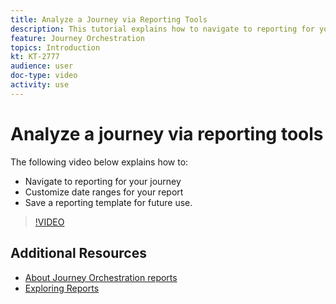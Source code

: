 ```yaml
---
title: Analyze a Journey via Reporting Tools
description: This tutorial explains how to navigate to reporting for your journey, how to customize date ranges for your report and how to save a reporting template for future use.
feature: Journey Orchestration
topics: Introduction
kt: KT-2777
audience: user
doc-type: video
activity: use
---
```


# Analyze a journey via reporting tools

The following video below explains how to:

* Navigate to reporting for your journey
* Customize date ranges for your report
* Save a reporting template for future use.

>[!VIDEO](https://video.tv.adobe.com/v/29321?quality=12)

## Additional Resources

* [About Journey Orchestration reports](https://docs.adobe.com/content/help/en/journeys/using/journey-reports/about-journey-reports.html)
* [Exploring Reports](https://docs.adobe.com/content/help/en/campaign-standard-learn/tutorials/reporting/exploring-reports.html)
